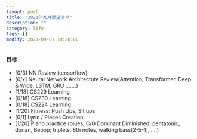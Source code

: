 ```yaml
---
layout: post
title: "2021年九月愿望清单"
description: ""
category: life
tags: []
modify: 2021-09-01 10:28:00
---
```



#### 目标

+ [0/3] NN Review (tensorflow)
+ [0/x] Neural Network Architecture Review(Attention, Transformer, Deep & Wide, LSTM, GRU .......)
+ [1/18] CS229 Learning
+ [0/18] CS230 Learning
+ [0/18] CS224 Learning
+ [1/20] Fitness: Push Ups, Sit ups
+ [0/1] Lyric / Pieces Creation
+ [1/20] Piano practice (blues, C/G Dominant Diminished, pentatonic, dorian, Bebop; triplets, 8th
 notes, walking bass[2-5-1], ....)

